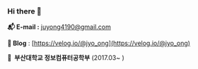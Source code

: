 ### Hi there 👋

<!--
**Kim-JuYong/Kim-JuYong** is a ✨ _special_ ✨ repository because its `README.md` (this file) appears on your GitHub profile.

Here are some ideas to get you started:

- 🔭 I’m currently working on ...
- 🌱 I’m currently learning ...
- 👯 I’m looking to collaborate on ...
- 🤔 I’m looking for help with ...
- 💬 Ask me about ...
- 📫 How to reach me: ...
- 😄 Pronouns: ...
- ⚡ Fun fact: ...
-->
**📬 E-mail :** juyong4190@gmail.com

**📝 Blog** : [https://velog.io/@jyo_ong](https://velog.io/@jyo_ong)

**🏫  부산대학교 정보컴퓨터공학부** (2017.03~ )
